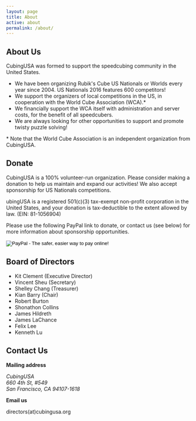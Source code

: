 ```yaml
---
layout: page
title: About
active: about
permalink: /about/
---
```


## About Us

CubingUSA was formed to support the speedcubing community in the United States.
 - We have been organizing Rubik's Cube US Nationals or Worlds every year since 2004. US Nationals 2016 features 600 competitors!
 - We support the organizers of local competitions in the US, in cooperation with the World Cube Association (WCA).*
 - We financially support the WCA itself with administration and server costs, for the benefit of all speedcubers.
 - We are always looking for other opportunities to support and promote twisty puzzle solving!

\* Note that the World Cube Association is an independent organization from CubingUSA.

## Donate

CubingUSA is a 100% volunteer-run organization. Please consider making a donation to help us maintain and expand our activities! We also accept sponsorship for US Nationals competitions.

ubingUSA is a registered 501(c)(3) tax-exempt non-profit corporation in the United States, and your donation is tax-deductible to the extent allowed by law. (EIN: 81-1056904)

Please use the following PayPal link to donate, or contact us (see below) for more information about sponsorship opportunities.

<form action="https://www.paypal.com/cgi-bin/webscr" method="post" target="_top">
    <input type="hidden" name="cmd" value="_s-xclick">
    <input type="hidden" name="hosted_button_id" value="776KBSCT426EJ">
    <input type="image" src="https://www.paypalobjects.com/en_US/i/btn/btn_donateCC_LG.gif" border="0" name="submit" alt="PayPal - The safer, easier way to pay online!">
    <img alt="" border="0" src="https://www.paypalobjects.com/en_US/i/scr/pixel.gif" width="1" height="1">
</form>

## Board of Directors

 - Kit Clement (Executive Director)
 - Vincent Sheu (Secretary)
 - Shelley Chang (Treasurer)
 - Kian Barry (Chair)
 - Robert Burton
 - Shonathon Collins
 - James Hildreth
 - James LaChance
 - Felix Lee
 - Kenneth Lu

## Contact Us

**Mailing address**

<address>
CubingUSA<br/>
660 4th St, #549<br/>
San Francisco, CA 94107-1618<br/>
</address>

**Email us**

directors(at)cubingusa.org
